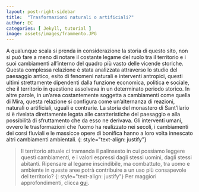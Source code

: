 ```yaml
---
layout: post-right-sidebar
title:  "Trasformazioni naturali o artificiali?"
author: EC
categories: [ Jekyll, tutorial ]
image: assets/images/frammento.JPG
---
```


A qualunque scala si prenda in considerazione la storia di questo sito, non si può fare a meno di notare il costante legame del ruolo tra il territorio e i suoi
cambiamenti all’interno del quadro più vasto delle vicende storiche. 
Questa complessa relazione è stata analizzata attraverso lo studio del paesaggio antico, esito di fenomeni naturali e interventi antropici, questi
ultimi strettamente dipendenti dalla funzione economica, politica e sociale, che il territorio in questione assolveva in un determinato periodo storico. In
altre parole, in un’area costantemente soggetta a cambiamenti come quella di Mira, questa relazione si configura come un’alternanza di reazioni, naturali o
artificiali, uguali e contrarie. La storia del monastero di Sant’Ilario si è rivelata direttamente legata alle caratteristiche del paesaggio e alla possibilità di sfruttamento che da esso ne derivava. Gli interventi umani, ovvero le trasformazioni che l’uomo ha realizzato
nei secoli, i cambiamenti dei corsi fluviali e le massicce opere di bonifica hanno a loro volta innescato altri cambiamenti ambientali. 
{: style="text-align: justify"}
> Il territorio attuale ci tramanda il palinsesto in cui possiamo leggere questi cambiamenti, e i valori espressi dagli stessi uomini, dagli stessi abitanti. Ripensare al legame inscindibile, ma combattuto, tra uomo e ambiente in queste aree potrà contribuire a un uso più consapevole del territorio?
{: style="text-align: justify"}
Per maggiori approfondimenti, clicca [qui](http://www.rmoa.unina.it/3166/1/474-1647-2-PB.pdf).
